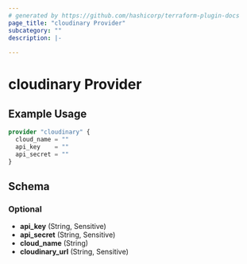 ```yaml
---
# generated by https://github.com/hashicorp/terraform-plugin-docs
page_title: "cloudinary Provider"
subcategory: ""
description: |-
  
---
```


# cloudinary Provider



## Example Usage

```terraform
provider "cloudinary" {
  cloud_name = ""
  api_key    = ""
  api_secret = ""
}
```

<!-- schema generated by tfplugindocs -->
## Schema

### Optional

- **api_key** (String, Sensitive)
- **api_secret** (String, Sensitive)
- **cloud_name** (String)
- **cloudinary_url** (String, Sensitive)

